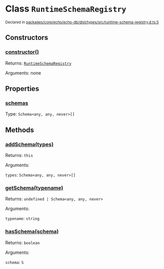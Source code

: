 # Class `RuntimeSchemaRegistry`
<sub>Declared in [packages/core/echo/echo-db/dist/types/src/runtime-schema-registry.d.ts:5]()</sub>




## Constructors
### [constructor()]()




Returns: <code>[RuntimeSchemaRegistry](/api/@dxos/client/classes/RuntimeSchemaRegistry)</code>

Arguments: none





## Properties
### [schemas]()
Type: <code>Schema&lt;any, any, never&gt;[]</code>




## Methods
### [addSchema(types)]()




Returns: <code>this</code>

Arguments: 

`types`: <code>Schema&lt;any, any, never&gt;[]</code>


### [getSchema(typename)]()




Returns: <code>undefined | Schema&lt;any, any, never&gt;</code>

Arguments: 

`typename`: <code>string</code>


### [hasSchema(schema)]()




Returns: <code>boolean</code>

Arguments: 

`schema`: <code>S</code>


